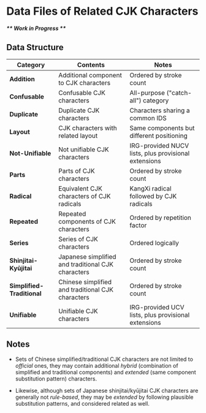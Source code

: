 # Data Files of Related CJK Characters

___\*\* Work in Progress \*\*___

## Data Structure

| Category | Contents | Notes |
| -------- | -------- | ----- |
| **Addition** | Additional component to CJK characters | Ordered by stroke count |
| **Confusable** | Confusable CJK characters | All-purpose ("catch-all") category |
| **Duplicate** | Duplicate CJK characters | Characters sharing a common IDS |
| **Layout** | CJK characters with related layout | Same components but different positioning |
| **Not-Unifiable** | Not unifiable CJK characters | IRG-provided NUCV lists, plus provisional extensions |
| **Parts** | Parts of CJK characters | Ordered by stroke count |
| **Radical** | Equivalent CJK characters of CJK radicals | KangXi radical followed by CJK radicals |
| **Repeated** | Repeated components of CJK characters | Ordered by repetition factor |
| **Series** | Series of CJK characters | Ordered logically |
| **Shinjitai-Kyūjitai** | Japanese simplified and traditional CJK characters | Ordered by stroke count |
| **Simplified-Traditional** | Chinese simplified and traditional CJK characters | Ordered by stroke count |
| **Unifiable** | Unifiable CJK characters | IRG-provided UCV lists, plus provisional extensions |

## Notes

- Sets of Chinese simplified/traditional CJK characters are not limited to *official* ones, they may contain additional *hybrid* (combination of simplified and traditional components) and *extended* (same component substitution pattern) characters.

- Likewise, although sets of Japanese shinjitai/kyūjitai CJK characters are generally not *rule-based*, they may be *extended* by following plausible substitution patterns, and considered related as well.
